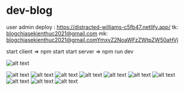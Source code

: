 # dev-blog


user admin 
deploy : https://distracted-williams-c5fb47.netlify.app/
tk: blogchiasekienthuc2021@gmail.com
mk: blogchiasekienthuc2021@gmail.comYmxvZ2NoaWFzZWtpZW50aHVj


start client => npm start
start server => npm run dev

![alt text](https://f3.photo.talk.zdn.vn/5412645445195803290/12ffe407cad0078e5ec1.jpg)

![alt text](https://f11.photo.talk.zdn.vn/8354739828747402093/cabdadba836d4e33177c.jpg)
![alt text](https://f7.photo.talk.zdn.vn/1207223176741886948/7948cf4ee1992cc77588.jpg)
![alt text](https://f14.photo.talk.zdn.vn/5872728741694257329/4b4226470890c5ce9c81.jpg)
![alt text](https://f8.photo.talk.zdn.vn/3750798291498344038/8ce51fe63131fc6fa520.jpg)
![alt text](https://f2.photo.talk.zdn.vn/1367198684080982862/5bec0fee2139ec67b528.jpg)
![alt text](https://f6.photo.talk.zdn.vn/1192104674803675668/e13d003c2eebe3b5bafa.jpg)
![alt text](https://f11.photo.talk.zdn.vn/5481617615078395283/634f20400e97c3c99a86.jpg)
![alt text](https://f8.photo.talk.zdn.vn/7388837398173369065/49ceeecec0190d475408.jpg)
![alt text](https://f6.photo.talk.zdn.vn/2560366938452539429/ed036c0d42da8f84d6cb.jpg)
![alt text](https://f12.photo.talk.zdn.vn/1595153879801866388/82f1eafec42909775038.jpg)
